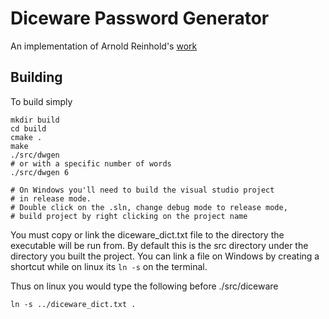 Diceware Password Generator
===========================
An implementation of Arnold Reinhold's
[work](http://world.std.com/~reinhold/diceware.html)

Building
--------
To build simply
```
mkdir build
cd build
cmake .
make
./src/dwgen
# or with a specific number of words
./src/dwgen 6

# On Windows you'll need to build the visual studio project
# in release mode.
# Double click on the .sln, change debug mode to release mode,
# build project by right clicking on the project name
```

You must copy or link the diceware_dict.txt file to the directory
the executable will be run from. By default this is the src directory
under the directory you built the project. You can link a file on
Windows by creating a shortcut while on linux its `ln -s` on the
terminal.

Thus on linux you would type the following before ./src/diceware
```
ln -s ../diceware_dict.txt .
```
